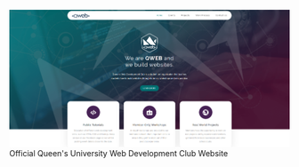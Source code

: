 ![Alt text](./site_home.PNG?raw=true "Site Home")
Official Queen's University Web Development Club Website
